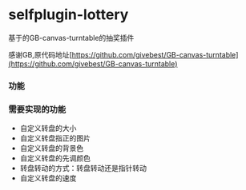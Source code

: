# selfplugin-lottery

基于的GB-canvas-turntable的抽奖插件

感谢GB,原代码地址[https://github.com/givebest/GB-canvas-turntable](https://github.com/givebest/GB-canvas-turntable)

### 功能

### 需要实现的功能
* 自定义转盘的大小
* 自定义转盘指正的图片
* 自定义转盘的背景色
* 自定义转盘的先调颜色
* 转盘转动的方式：转盘转动还是指针转动
* 自定义转盘的速度
